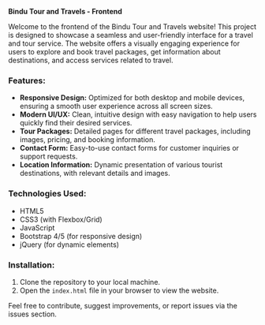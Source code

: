 **Bindu Tour and Travels - Frontend**

Welcome to the frontend of the Bindu Tour and Travels website! This project is designed to showcase a seamless and user-friendly interface for a travel and tour service. The website offers a visually engaging experience for users to explore and book travel packages, get information about destinations, and access services related to travel.

### Features:
- **Responsive Design:** Optimized for both desktop and mobile devices, ensuring a smooth user experience across all screen sizes.
- **Modern UI/UX:** Clean, intuitive design with easy navigation to help users quickly find their desired services.
- **Tour Packages:** Detailed pages for different travel packages, including images, pricing, and booking information.
- **Contact Form:** Easy-to-use contact forms for customer inquiries or support requests.
- **Location Information:** Dynamic presentation of various tourist destinations, with relevant details and images.

### Technologies Used:
- HTML5
- CSS3 (with Flexbox/Grid)
- JavaScript
- Bootstrap 4/5 (for responsive design)
- jQuery (for dynamic elements)

### Installation:
1. Clone the repository to your local machine.
2. Open the `index.html` file in your browser to view the website.

Feel free to contribute, suggest improvements, or report issues via the issues section.

